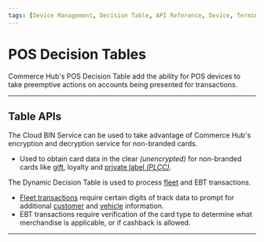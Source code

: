 ```yaml
---
tags: [Device Management, Decision Table, API Reference, Device, Terminal, Point of Sale]
---
```


# POS Decision Tables

Commerce Hub's POS Decision Table add the ability for POS devices to take preemptive actions on accounts being presented for transactions.

---

## Table APIs

The Cloud BIN Service can be used to take advantage of Commerce Hub's encryption and decryption service for non-branded cards.

- Used to obtain card data in the clear *(unencrypted)* for non-branded cards like [gift](?path=docs/Resources/Guides/Payment-Sources/Gift-Card.md), loyalty and [private label *(PLCC)*](?path=docs/Resources/Guides/Payment-Sources/Private-Label.md).

The Dynamic Decision Table is used to process [fleet](?path=docs/Resources/Guides/Payment-Sources/Fleet/Fleet.md) and EBT transactions.

- [Fleet transactions](?path=docs/Resources/Guides/Payment-Sources/Fleet/Fleet.md) require certain digits of track data to prompt for additional [customer](?path=docs/Resources/Master-Data/Customer-Details.md) and [vehicle](?path=docs/Resources/Master-Data/Vehicle-Details.md) information.
- EBT transactions require verification of the card type to determine what merchandise is applicable, or if cashback is allowed.

<!-- type: row -->

<!-- type: card
title: Cloud BIN Service
description: Configure non-branded cards to take preemptive actions before processing.
link: ?path=docs/Resources/API-Documents/Device-Management/DT-Cloud-BIN-Guide.md
-->

<!-- type: card
title: Dynamic Card Table
description: Determine requirements when processing fleet and EBT transactions.
link: 
-->

<!-- type: row-end -->

---
